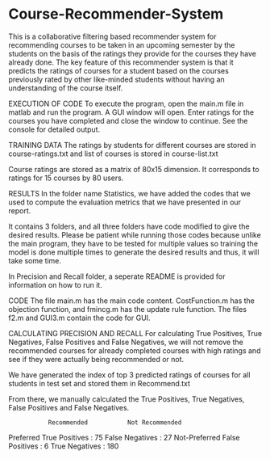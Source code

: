 # Course-Recommender-System

This is a collaborative filtering based recommender system for recommending courses to be taken in an upcoming semester
by the students on the basis of the ratings they provide for the courses they have already done.
The key feature of this recommender system is that it predicts the ratings of courses for a student based on 
the courses previously rated by other like-minded students without having an understanding of the course itself.

EXECUTION OF CODE
To execute the program, open the main.m file in matlab and run the program.
A GUI window will open. Enter ratings for the courses you have completed and
close the window to continue. See the console for detailed output.

TRAINING DATA
The ratings by students for different courses are stored in 
course-ratings.txt and list of courses is stored in course-list.txt

Course ratings are stored as a matrix of 80x15 dimension.
It corresponds to ratings for 15 courses by 80 users.

RESULTS
In the folder name Statistics, we have added the codes that
we used to compute the evaluation metrics that we have presented 
in our report.

It contains 3 folders, and all three folders have code modified to
give the desired results. Please be patient while running those codes
because unlike the main program, they have to be tested for multiple
values so training the model is done multiple times to generate 
the desired results and thus, it will take some time.

In Precision and Recall folder, a seperate README is provided for 
information on how to run it.

CODE
The file main.m has the main code content. CostFunction.m has the 
objection function, and fmincg.m has the update rule function.
The files f2.m and GUI3.m contain the code for GUI.

CALCULATING PRECISION AND RECALL
For calculating True Positives, True Negatives, False Positives and False
Negatives, we will not remove the recommended courses for already
completed courses with high ratings and see if they were actually being
recommended or not.

We have generated the index of top 3 predicted ratings of courses for all
students in test set and stored them in Recommend.txt

From there, we manually calculated the True Positives, True Negatives, False Positives 
and False Negatives.

			   Recommended           Not Recommended
Preferred      True Positives  : 75  False Negatives : 27
Not-Preferred  False Positives : 6   True Negatives  : 180
